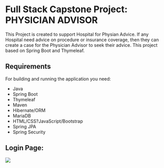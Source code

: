 # Full Stack Capstone Project: PHYSICIAN ADVISOR

This Project is created to support Hospital for Physian Advice. If any Hospital need advice on procedure or insurance coverage, then they can create a case for the Physician Advisor to seek their advice. This project based on Spring Boot and Thymeleaf.

## Requirements

For building and running the application you need:
- Java
- Spring Boot
- Thymeleaf
- Maven
- Hibernate/ORM
- MariaDB
- HTML/CSS?JavaScript/Bootstrap
- Spring JPA
- Spring Security

## Login Page:
<img src="./CapstoneProject_PhyscianAdvisor/com.perscholas.poonam.physicianadvisor/img/login page.png" >





